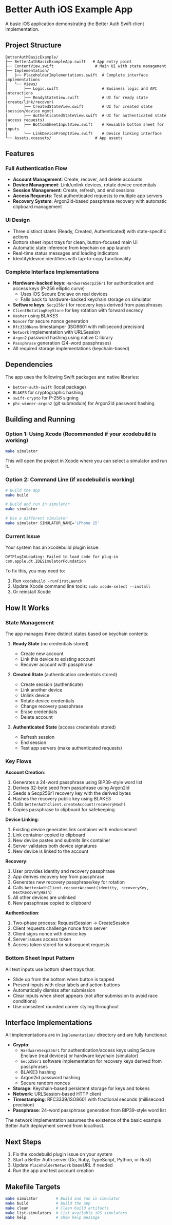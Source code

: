 # Better Auth iOS Example App

A basic iOS application demonstrating the Better Auth Swift client implementation.

## Project Structure

```
BetterAuthBasicExample/
├── BetterAuthBasicExampleApp.swift   # App entry point
├── ContentView.swift                  # Main UI with state management
├── Implementation/
│   ├── PlaceholderImplementations.swift  # Complete interface implementations
│   └── Views/
│       ├── Logic.swift                   # Business logic and API interactions
│       ├── ReadyStateView.swift          # UI for ready state (create/link/recover)
│       ├── CreatedStateView.swift        # UI for created state (session/device mgmt)
│       ├── AuthenticatedStateView.swift  # UI for authenticated state (access requests)
│       ├── BottomSheetInputView.swift    # Reusable bottom sheet for inputs
│       └── LinkDevicePromptView.swift    # Device linking interface
└── Assets.xcassets/                   # App assets
```

## Features

### Full Authentication Flow
- **Account Management**: Create, recover, and delete accounts
- **Device Management**: Link/unlink devices, rotate device credentials
- **Session Management**: Create, refresh, and end sessions
- **Access Requests**: Test authenticated requests to multiple app servers
- **Recovery System**: Argon2id-based passphrase recovery with automatic clipboard management

### UI Design
- Three distinct states (Ready, Created, Authenticated) with state-specific actions
- Bottom sheet input trays for clean, button-focused main UI
- Automatic state inference from keychain on app launch
- Real-time status messages and loading indicators
- Identity/device identifiers with tap-to-copy functionality

### Complete Interface Implementations
- **Hardware-backed keys**: `HardwareSecp256r1` for authentication and access keys (P-256 elliptic curve)
  - Uses iOS Secure Enclave on real devices
  - Falls back to hardware-backed keychain storage on simulator
- **Software keys**: `Secp256r1` for recovery keys derived from passphrases
- `ClientRotatingKeyStore` for key rotation with forward secrecy
- `Hasher` using BLAKE3
- `Noncer` for secure nonce generation
- `Rfc3339Nano` timestamper (ISO8601 with millisecond precision)
- `Network` implementation with URLSession
- `Argon2` password hashing using native C library
- `Passphrase` generation (24-word passphrases)
- All required storage implementations (keychain-based)

## Dependencies

The app uses the following Swift packages and native libraries:
- `better-auth-swift` (local package)
- `BLAKE3` for cryptographic hashing
- `swift-crypto` for P-256 signing
- `phc-winner-argon2` (git submodule) for Argon2id password hashing

## Building and Running

### Option 1: Using Xcode (Recommended if your xcodebuild is working)

```bash
make simulator
```

This will open the project in Xcode where you can select a simulator and run it.

### Option 2: Command Line (if xcodebuild is working)

```bash
# Build the app
make build

# Build and run in simulator
make simulator

# Use a different simulator
make simulator SIMULATOR_NAME='iPhone 15'
```

### Current Issue

Your system has an xcodebuild plugin issue:
```
DVTPlugInLoading: Failed to load code for plug-in com.apple.dt.IDESimulatorFoundation
```

To fix this, you may need to:
1. Run `xcodebuild -runFirstLaunch`
2. Update Xcode command line tools: `sudo xcode-select --install`
3. Or reinstall Xcode

## How It Works

### State Management

The app manages three distinct states based on keychain contents:

1. **Ready State** (no credentials stored)
   - Create new account
   - Link this device to existing account
   - Recover account with passphrase

2. **Created State** (authentication credentials stored)
   - Create session (authenticate)
   - Link another device
   - Unlink device
   - Rotate device credentials
   - Change recovery passphrase
   - Erase credentials
   - Delete account

3. **Authenticated State** (access credentials stored)
   - Refresh session
   - End session
   - Test app servers (make authenticated requests)

### Key Flows

**Account Creation**:
1. Generates a 24-word passphrase using BIP39-style word list
2. Derives 32-byte seed from passphrase using Argon2id
3. Seeds a Secp256r1 recovery key with the derived bytes
4. Hashes the recovery public key using BLAKE3
5. Calls `betterAuthClient.createAccount(recoveryHash)`
6. Copies passphrase to clipboard for safekeeping

**Device Linking**:
1. Existing device generates link container with endorsement
2. Link container copied to clipboard
3. New device pastes and submits link container
4. Server validates both device signatures
5. New device is linked to the account

**Recovery**:
1. User provides identity and recovery passphrase
2. App derives recovery key from passphrase
3. Generates new recovery passphrase/key for rotation
4. Calls `betterAuthClient.recoverAccount(identity, recoveryKey, nextRecoveryHash)`
5. All other devices are unlinked
6. New passphrase copied to clipboard

**Authentication**:
1. Two-phase process: RequestSession → CreateSession
2. Client requests challenge nonce from server
3. Client signs nonce with device key
4. Server issues access token
5. Access token stored for subsequent requests

### Bottom Sheet Input Pattern

All text inputs use bottom sheet trays that:
- Slide up from the bottom when button is tapped
- Present inputs with clear labels and action buttons
- Automatically dismiss after submission
- Clear inputs when sheet appears (not after submission to avoid race conditions)
- Use consistent rounded corner styling throughout

## Interface Implementations

All implementations are in `Implementation/` directory and are fully functional:

- **Crypto**:
  - `HardwareSecp256r1` for authentication/access keys using Secure Enclave (real devices) or hardware keychain (simulator)
  - `Secp256r1` software implementation for recovery keys derived from passphrases
  - BLAKE3 hashing
  - Argon2id password hashing
  - Secure random nonces
- **Storage**: Keychain-based persistent storage for keys and tokens
- **Network**: URLSession-based HTTP client
- **Timestamping**: RFC3339/ISO8601 with fractional seconds (millisecond precision)
- **Passphrase**: 24-word passphrase generation from BIP39-style word list

The network implementation assumes the existence of the basic example Better Auth deployment served from localhost.

## Next Steps

1. Fix the xcodebuild plugin issue on your system
2. Start a Better Auth server (Go, Ruby, TypeScript, Python, or Rust)
3. Update `PlaceholderNetwork` baseURL if needed
4. Run the app and test account creation

## Makefile Targets

```bash
make simulator        # Build and run in simulator
make build            # Build the app
make clean            # Clean build artifacts
make list-simulators  # List available iOS simulators
make help             # Show help message
```
